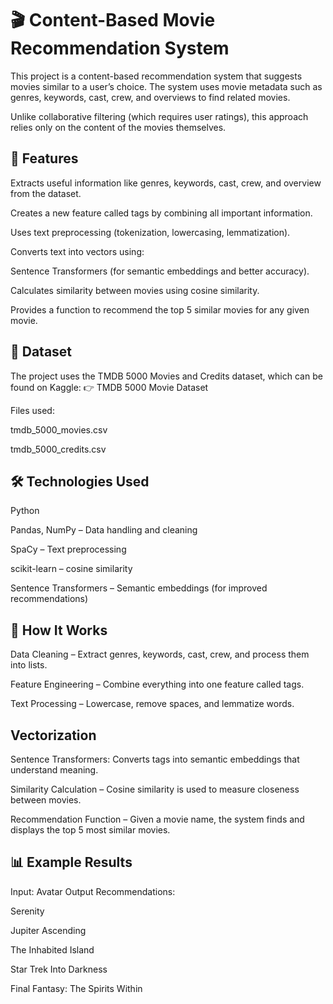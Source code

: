 # 🎬 Content-Based Movie Recommendation System

This project is a content-based recommendation system that suggests movies similar to a user’s choice. The system uses movie metadata such as genres, keywords, cast, crew, and overviews to find related movies.

Unlike collaborative filtering (which requires user ratings), this approach relies only on the content of the movies themselves.

## 🚀 Features

Extracts useful information like genres, keywords, cast, crew, and overview from the dataset.

Creates a new feature called tags by combining all important information.

Uses text preprocessing (tokenization, lowercasing, lemmatization).

Converts text into vectors using:

Sentence Transformers (for semantic embeddings and better accuracy).

Calculates similarity between movies using cosine similarity.

Provides a function to recommend the top 5 similar movies for any given movie.

## 📂 Dataset

The project uses the TMDB 5000 Movies and Credits dataset, which can be found on Kaggle:
👉 TMDB 5000 Movie Dataset

Files used:

tmdb_5000_movies.csv

tmdb_5000_credits.csv

## 🛠 Technologies Used

Python

Pandas, NumPy – Data handling and cleaning

SpaCy – Text preprocessing

scikit-learn – cosine similarity

Sentence Transformers – Semantic embeddings (for improved recommendations)

## 📌 How It Works

Data Cleaning – Extract genres, keywords, cast, crew, and process them into lists.

Feature Engineering – Combine everything into one feature called tags.

Text Processing – Lowercase, remove spaces, and lemmatize words.

## Vectorization

Sentence Transformers: Converts tags into semantic embeddings that understand meaning.

Similarity Calculation – Cosine similarity is used to measure closeness between movies.

Recommendation Function – Given a movie name, the system finds and displays the top 5 most similar movies.

## 📊 Example Results

Input: Avatar
Output Recommendations:

Serenity

Jupiter Ascending

The Inhabited Island

Star Trek Into Darkness

Final Fantasy: The Spirits Within
